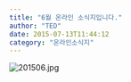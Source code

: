 ```yaml
---
title: "6월 온라인 소식지입니다."
author: "TED"
date: 2015-07-13T11:44:12
category: "온라인소식지"
---
```


![201506.jpg](/files/attach/images/1659/818/032/bb2ea4df5f388e4b43fd3822af5af5e1.jpg)
